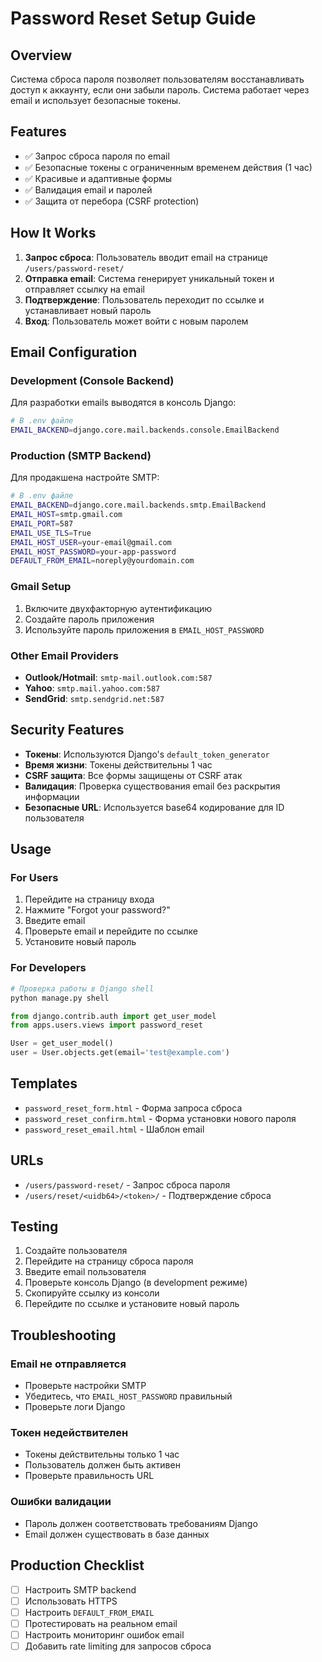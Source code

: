 # Password Reset Setup Guide

## Overview

Система сброса пароля позволяет пользователям восстанавливать доступ к аккаунту, если они забыли пароль. Система работает через email и использует безопасные токены.

## Features

- ✅ Запрос сброса пароля по email
- ✅ Безопасные токены с ограниченным временем действия (1 час)
- ✅ Красивые и адаптивные формы
- ✅ Валидация email и паролей
- ✅ Защита от перебора (CSRF protection)

## How It Works

1. **Запрос сброса**: Пользователь вводит email на странице `/users/password-reset/`
2. **Отправка email**: Система генерирует уникальный токен и отправляет ссылку на email
3. **Подтверждение**: Пользователь переходит по ссылке и устанавливает новый пароль
4. **Вход**: Пользователь может войти с новым паролем

## Email Configuration

### Development (Console Backend)

Для разработки emails выводятся в консоль Django:

```bash
# В .env файле
EMAIL_BACKEND=django.core.mail.backends.console.EmailBackend
```

### Production (SMTP Backend)

Для продакшена настройте SMTP:

```bash
# В .env файле
EMAIL_BACKEND=django.core.mail.backends.smtp.EmailBackend
EMAIL_HOST=smtp.gmail.com
EMAIL_PORT=587
EMAIL_USE_TLS=True
EMAIL_HOST_USER=your-email@gmail.com
EMAIL_HOST_PASSWORD=your-app-password
DEFAULT_FROM_EMAIL=noreply@yourdomain.com
```

### Gmail Setup

1. Включите двухфакторную аутентификацию
2. Создайте пароль приложения
3. Используйте пароль приложения в `EMAIL_HOST_PASSWORD`

### Other Email Providers

- **Outlook/Hotmail**: `smtp-mail.outlook.com:587`
- **Yahoo**: `smtp.mail.yahoo.com:587`
- **SendGrid**: `smtp.sendgrid.net:587`

## Security Features

- **Токены**: Используются Django's `default_token_generator`
- **Время жизни**: Токены действительны 1 час
- **CSRF защита**: Все формы защищены от CSRF атак
- **Валидация**: Проверка существования email без раскрытия информации
- **Безопасные URL**: Используется base64 кодирование для ID пользователя

## Usage

### For Users

1. Перейдите на страницу входа
2. Нажмите "Forgot your password?"
3. Введите email
4. Проверьте email и перейдите по ссылке
5. Установите новый пароль

### For Developers

```python
# Проверка работы в Django shell
python manage.py shell

from django.contrib.auth import get_user_model
from apps.users.views import password_reset

User = get_user_model()
user = User.objects.get(email='test@example.com')
```

## Templates

- `password_reset_form.html` - Форма запроса сброса
- `password_reset_confirm.html` - Форма установки нового пароля
- `password_reset_email.html` - Шаблон email

## URLs

- `/users/password-reset/` - Запрос сброса пароля
- `/users/reset/<uidb64>/<token>/` - Подтверждение сброса

## Testing

1. Создайте пользователя
2. Перейдите на страницу сброса пароля
3. Введите email пользователя
4. Проверьте консоль Django (в development режиме)
5. Скопируйте ссылку из консоли
6. Перейдите по ссылке и установите новый пароль

## Troubleshooting

### Email не отправляется
- Проверьте настройки SMTP
- Убедитесь, что `EMAIL_HOST_PASSWORD` правильный
- Проверьте логи Django

### Токен недействителен
- Токены действительны только 1 час
- Пользователь должен быть активен
- Проверьте правильность URL

### Ошибки валидации
- Пароль должен соответствовать требованиям Django
- Email должен существовать в базе данных

## Production Checklist

- [ ] Настроить SMTP backend
- [ ] Использовать HTTPS
- [ ] Настроить `DEFAULT_FROM_EMAIL`
- [ ] Протестировать на реальном email
- [ ] Настроить мониторинг ошибок email
- [ ] Добавить rate limiting для запросов сброса 